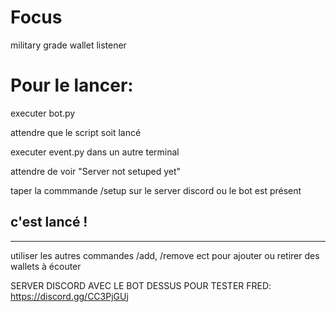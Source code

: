 # Focus
military grade wallet listener


# Pour le lancer:

executer bot.py

attendre que le script soit lancé

executer event.py dans un autre terminal

attendre de voir "Server not setuped yet"

taper la commmande /setup sur le server discord ou le bot est présent

c'est lancé !
-

---------

utiliser les autres commandes /add, /remove ect pour ajouter ou retirer des wallets à écouter


SERVER DISCORD AVEC LE BOT DESSUS POUR TESTER FRED: https://discord.gg/CC3PjGUj
